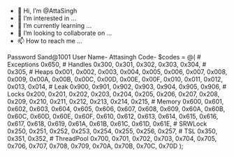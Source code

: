 - 👋 Hi, I’m @AttaSingh
- 👀 I’m interested in ...
- 🌱 I’m currently learning ...
- 💞️ I’m looking to collaborate on ...
- 📫 How to reach me ...

<!---
AttaSingh/AttaSingh is a ✨ special ✨ repository because its `README.md` (this file) appears on your GitHub profile.
You can click the Preview link to take a look at your changes.
--->
Password Sand@1001
User Name- Attasingh
Code- $codes = @(
        # Exceptions
        0x650,
        # Handles
        0x300, 0x301, 0x302, 0x303, 0x304, # 0x305,
        # Heaps
        0x001, 0x002, 0x003, 0x004, 0x005, 0x006, 0x007, 0x008, 0x009, 0x00A, 0x00B, 0x00C, 0x00D, 0x00E, 0x00F, 0x010, 0x011, 0x012, 0x013, 0x014,
        # Leak
        0x900, 0x901, 0x902, 0x903, 0x904, 0x905, 0x906,
        # Locks
        0x200, 0x201, 0x202, 0x203, 0x204, 0x205, 0x206, 0x207, 0x208, 0x209, 0x210, 0x211, 0x212, 0x213, 0x214, 0x215,
        # Memory
        0x600, 0x601, 0x602, 0x603, 0x604, 0x605, 0x606, 0x607, 0x608, 0x609, 0x60A, 0x60B, 0x60C, 0x60D, 0x60E, 0x60F, 0x610, 0x612, 0x613, 0x614, 0x615, 0x616, 0x617, 0x618, 0x619, 0x61A, 0x61B, 0x61C, 0x61D, 0x61E,
        # SRWLock
        0x250, 0x251, 0x252, 0x253, 0x254, 0x255, 0x256, 0x257,
        # TSL
        0x350, 0x351, 0x352,
        # ThreadPool
        0x700, 0x701, 0x702, 0x703, 0x704, 0x705, 0x706, 0x707, 0x708, 0x709, 0x70A, 0x70B, 0x70C, 0x70D
    );
